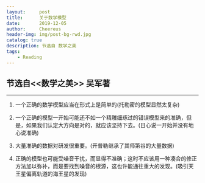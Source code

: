 ```yaml
---
layout:     post
title:      关于数学模型
date:       2019-12-05
author:     Cheereus
header-img: img/post-bg-rwd.jpg
catalog: true
description: 节选自 数学之美
tags:
    - Reading
---
```


## 节选自<<数学之美>> 吴军著

----

1. 一个正确的数学模型应当在形式上是简单的(托勒密的模型显然太复杂)

2. 一个正确的模型一开始可能还不如一个精雕细琢过的错误模型来的准确，但是，如果我们认定大方向是对的，就应该坚持下去。(日心说一开始并没有地心说准确)

3. 大量准确的数据对研发很重要。(开普勒继承了其师第谷的大量数据)

4. 正确的模型也可能受噪音干扰，而显得不准确；这时不应该用一种凑合的修正方法加以弥补，而是要找到噪音的根源，这也许能通往重大的发现。(吸引天王星偏离轨道的海王星的发现)
